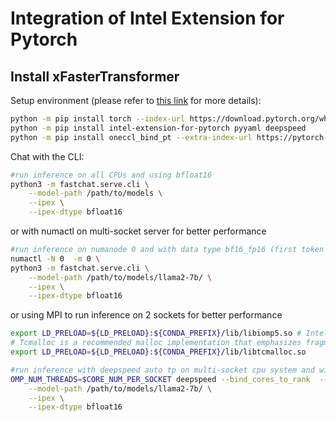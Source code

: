 # Integration of Intel Extension for Pytorch

## Install xFasterTransformer

Setup environment (please refer to [this link](https://github.com/intel/intel-extension-for-pytorch/tree/v2.2.0%2Bcpu/examples/cpu/inference/python/llm) for more details):

```bash
python -m pip install torch --index-url https://download.pytorch.org/whl/cpu
python -m pip install intel-extension-for-pytorch pyyaml deepspeed
python -m pip install oneccl_bind_pt --extra-index-url https://pytorch-extension.intel.com/release-whl/stable/cpu/us/
```


Chat with the CLI:
```bash
#run inference on all CPUs and using bfloat16
python3 -m fastchat.serve.cli \
    --model-path /path/to/models \
    --ipex \
    --ipex-dtype bfloat16
```
or with numactl on multi-socket server for better performance
```bash
#run inference on numanode 0 and with data type bf16_fp16 (first token uses bfloat16, and rest tokens use float16)
numactl -N 0  -m 0 \
python3 -m fastchat.serve.cli \
    --model-path /path/to/models/llama2-7b/ \
    --ipex \
    --ipex-dtype bfloat16
```
or using MPI to run inference on 2 sockets for better performance
```bash
export LD_PRELOAD=${LD_PRELOAD}:${CONDA_PREFIX}/lib/libiomp5.so # Intel OpenMP
# Tcmalloc is a recommended malloc implementation that emphasizes fragmentation avoidance and scalable concurrency support.
export LD_PRELOAD=${LD_PRELOAD}:${CONDA_PREFIX}/lib/libtcmalloc.so

#run inference with deepspeed auto tp on multi-socket cpu system and with data type bf16 
OMP_NUM_THREADS=$CORE_NUM_PER_SOCKET deepspeed --bind_cores_to_rank  --num_gpus $NUM_SOCKET /path/to/FastChat/fastchat/serve/cli.py \
    --model-path /path/to/models/llama2-7b/ \
    --ipex \
    --ipex-dtype bfloat16
```
